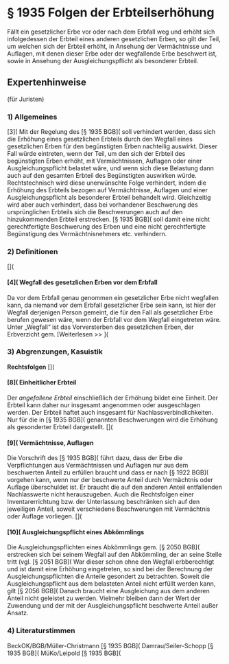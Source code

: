 # § 1935 Folgen der Erbteilserhöhung
Fällt ein gesetzlicher Erbe vor oder nach dem Erbfall weg und erhöht sich infolgedessen der Erbteil eines anderen gesetzlichen Erben, so gilt der Teil, um welchen sich der Erbteil erhöht, in Ansehung der Vermächtnisse und Auflagen, mit denen dieser Erbe oder der wegfallende Erbe beschwert ist, sowie in Ansehung der Ausgleichungspflicht als besonderer Erbteil.
## Expertenhinweise
(für Juristen)
### 1) Allgemeines
[3](
Mit der Regelung des [§ 1935 BGB]( soll verhindert werden, dass sich die Erhöhung eines gesetzlichen Erbteils durch den Wegfall eines gesetzlichen Erben für den begünstigten Erben nachteilig auswirkt. Dieser Fall würde eintreten, wenn der Teil, um den sich der Erbteil des begünstigten Erben erhöht, mit Vermächtnissen, Auflagen oder einer Ausgleichungspflicht belastet wäre, und wenn sich diese Belastung dann auch auf den gesamten Erbteil des Begünstigten auswirken würde.
Rechtstechnisch wird diese unerwünschte Folge verhindert, indem die Erhöhung des Erbteils bezogen auf Vermächtnisse, Auflagen und einer Ausgleichungspflicht als besonderer Erbteil behandelt wird. Gleichzeitig wird aber auch verhindert, dass bei vorhandener Beschwerung des ursprünglichen Erbteils sich die Beschwerungen auch auf den hinzukommenden Erbteil erstrecken.
[§ 1935 BGB]( soll damit eine nicht gerechtfertigte Beschwerung des Erben und eine nicht gerechtfertigte Begünstigung des Vermächtnisnehmers etc. verhindern.
### 2) Definitionen
[](
#### [4]( Wegfall des gesetzlichen Erben vor dem Erbfall
Da vor dem Erbfall genau genommen ein gesetzlicher Erbe nicht wegfallen kann, da niemand vor dem Erbfall gesetzlicher Erbe sein kann, ist hier der Wegfall derjenigen Person gemeint, die für den Fall als gesetzlicher Erbe berufen gewesen wäre, wenn der Erbfall vor dem Wegfall eingetreten wäre.
Unter „Wegfall“ ist das Vorversterben des gesetzlichen Erben, der Erbverzicht gem.
[Weiterlesen >> ](
### 3) Abgrenzungen, Kasuistik
**Rechtsfolgen**
[](
#### [8]( Einheitlicher Erbteil
Der _angefallene Erbteil_ einschließlich der Erhöhung bildet eine Einheit. Der Erbteil kann daher nur insgesamt angenommen oder ausgeschlagen werden. Der Erbteil haftet auch insgesamt für Nachlassverbindlichkeiten.
Nur für die in [§ 1935 BGB]( genannten Beschwerungen wird die Erhöhung als gesonderter Erbteil dargestellt.
[](
#### [9]( Vermächtnisse, Auflagen
Die Vorschrift des [§ 1935 BGB]( führt dazu, dass der Erbe die Verpflichtungen aus Vermächtnissen und Auflagen nur aus dem beschwerten Anteil zu erfüllen braucht und dass er nach [§ 1922 BGB]( vorgehen kann, wenn nur der beschwerte Anteil durch Vermächtnis oder Auflage überschuldet ist. Er braucht die auf den anderen Anteil entfallenden Nachlasswerte nicht herauszugeben. Auch die Rechtsfolgen einer Inventarerrichtung bzw. der Unterlassung beschränken sich auf den jeweiligen Anteil, soweit verschiedene Beschwerungen mit Vermächtnis oder Auflage vorliegen.
[](
#### [10]( Ausgleichungspflicht eines Abkömmlings
Die Ausgleichungspflichten eines Abkömmlings gem. [§ 2050 BGB]( erstrecken sich bei seinem Wegfall auf den Abkömmling, der an seine Stelle tritt (vgl. [§ 2051 BGB]( War dieser schon ohne den Wegfall erbberechtigt und ist damit eine Erhöhung eingetreten, so sind bei der Berechnung der Ausgleichungspflichten die Anteile gesondert zu betrachten.
Soweit die Ausgleichungspflicht aus dem belasteten Anteil nicht erfüllt werden kann, gilt [§ 2056 BGB]( Danach braucht eine Ausgleichung aus dem anderen Anteil nicht geleistet zu werden. Vielmehr bleiben dann der Wert der Zuwendung und der mit der Ausgleichungspflicht beschwerte Anteil außer Ansatz.
### 4) Literaturstimmen
BeckOK/BGB/Müller-Christmann [§ 1935 BGB](
Damrau/Seiler-Schopp [§ 1935 BGB](
MüKo/Leipold [§ 1935 BGB](
